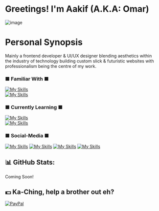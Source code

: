 # Greetings! I'm Aakif (A.K.A: Omar)
![image](https://github.com/user-attachments/assets/6f67fcd3-a136-43e1-9f05-fad2e548f2a7)
# Personal Synopsis
Mainly a frontend developer & UI/UX designer blending aesthetics within the industry of technology building custom slick & futuristic websites with professionalism being the centre of my work.


### ■ Familiar With ■
[![My Skills](https://skillicons.dev/icons?i=html,css,js,py)](https://skillicons.dev) <br> 
[![My Skills](https://skillicons.dev/icons?i=pr,ps,xd)](https://skillicons.dev)


### ■ Currently Learning ■
[![My Skills](https://skillicons.dev/icons?i=nodejs,jquery,sass,wordpress,php,mysql,react)](https://skillicons.dev) <br>
[![My Skills](https://skillicons.dev/icons?i=ai,figma)](https://skillicons.dev)

### ■ Social-Media ■
[![My Skills](https://skillicons.dev/icons?i=linkedin)](https://www.linkedin.com/in/hafizau/) 
[![My Skills](https://skillicons.dev/icons?i=discord)](https://codepen.io/Auvance) 
[![My Skills](https://skillicons.dev/icons?i=codepen)](https://codepen.io/Auvance) 
[![My Skills](https://skillicons.dev/icons?i=twitter)](https://x.com/therealAuvance) 




## 📊 GitHub Stats:
Coming Soon!

## 💵 Ka-Ching, help a brother out eh?
[![PayPal](https://img.shields.io/badge/PayPal-00457C?style=for-the-badge&logo=paypal&logoColor=white)](https://paypal.me/Auvance) 
